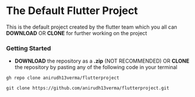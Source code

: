 # The Default Flutter Project

This is the default project created by the flutter team which you all can **DOWNLOAD** OR **CLONE** for further working on the project

### Getting Started

- **DOWNLOAD** the repository as a **.zip** (NOT RECOMMENDED) OR **CLONE** the repository by pasting any of the following code in your terminal

```
gh repo clone anirudh13verma/flutterproject
```
```
git clone https://github.com/anirudh13verma/flutterproject.git
```


